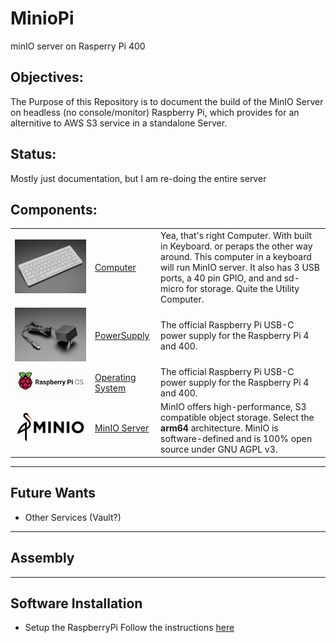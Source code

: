 # MinioPi
minIO server on Rasperry Pi 400

## Objectives:
The Purpose of this Repository is to document the build of the MinIO Server on headless (no console/monitor) Raspberry Pi, which provides for an alternitive to AWS S3 service in a standalone Server.

## Status:
Mostly just documentation, but I am re-doing the entire server

## Components:
||||
|:--------:|:---------|:------------------------------------------------------|
|![alt text][raspberryPI400]|[Computer](https://www.adafruit.com/product/4795)|Yea, that's right Computer. With built in Keyboard.  or peraps the other way around. This computer in a keyboard will run MinIO server. It also has 3 USB ports, a 40 pin GPIO, and and sd-micro for storage. Quite the Utility Computer.|
|![alt text][raspberryPIPower]|[PowerSupply](https://www.adafruit.com/product/4298)|The official Raspberry Pi USB-C power supply for the Raspberry Pi 4 and 400.|
|![alt text][raspberryPIOS]|[Operating System](https://downloads.raspberrypi.org/raspios_lite_arm64/images/raspios_lite_arm64-2021-05-28/2021-05-07-raspios-buster-arm64-lite.zip)|The official Raspberry Pi USB-C power supply for the Raspberry Pi 4 and 400.|
|![alt text][minio]|[MinIO Server](https://min.io/download#/linux)|MinIO offers high-performance, S3 compatible object storage. Select the **arm64** architecture. MinIO is software-defined and is 100% open source under GNU AGPL v3.|

---
## Future Wants
* Other Services (Vault?)

---
## Assembly

---
## Software Installation
* Setup the RaspberryPi
Follow the instructions [here](/Pi/README.md)


[raspberryPI400]: /Images/Pi400.jpg "Raspberry Pi 400"

[raspberryPIPower]: /Images/PowerSupply.jpg "Raspberry Pi Power Supply"

[raspberryPIOS]: /Images/PiOS.png

[minIO]: /Images/minio.svg "Minio Server for ARM"
